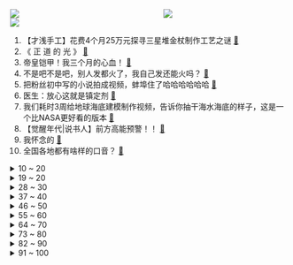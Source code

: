 <div >
	<a style="float:left;width:55%;" href = "https://github.com/anuraghazra/github-readme-stats">
	 <img src = "https://github-readme-stats.vercel.app/api?username=iuuuuuaena&theme=buefy&show_icons=true"/>
	</a>
	<a  style="float:right;width:45%" href = "https://github.com/anuraghazra/github-readme-stats">
	 <img  src="https://github-readme-stats.vercel.app/api/top-langs/?username=anuraghazra&layout=compact"/>
	</a>
	</div>

[![](https://img.shields.io/badge/jxd-@jxdgogogo.xyz-yellowgreen.svg)](https://www.jxdgogogo.xyz)<br>
1. 【才浅手工】花费4个月25万元探寻三星堆金杖制作工艺之谜 [:link:](//www.bilibili.com/video/BV1Nf4y1G7ZS) <br>
2. 《 正 道 的 光 》 [:link:](//www.bilibili.com/video/BV1tg41157Lm) <br>
3. 帝皇铠甲！我三个月的心血！ [:link:](//www.bilibili.com/video/BV1Fy4y157SH) <br>
4. 不是吧不是吧，别人发都火了，我自己发还能火吗？ [:link:](//www.bilibili.com/video/BV1AL411b7Hk) <br>
5. 把粉丝初中写的小说拍成视频，蚌埠住了哈哈哈哈哈哈 [:link:](//www.bilibili.com/video/BV1oh411i75H) <br>
6. 医生：放心这就是镇定剂 [:link:](//www.bilibili.com/video/BV1sg41157sA) <br>
7. 我们耗时3周给地球海底建模制作视频，告诉你抽干海水海底的样子，这是一个比NASA更好看的版本 [:link:](//www.bilibili.com/video/BV1wL4y1v754) <br>
8. 【觉醒年代|说书人】前方高能预警！！ [:link:](//www.bilibili.com/video/BV1cM4y1L7Ja) <br>
9. 我怀念的 [:link:](//www.bilibili.com/video/BV1cq4y1D77P) <br>
10. 全国各地都有啥样的口音？ [:link:](//www.bilibili.com/video/BV1xv411N7pQ) <br>
<details>
<summary>10 ~ 20</summary>

11. 油 腻 修 仙 [:link:](//www.bilibili.com/video/BV1VQ4y1m772) <br>
12. 新疆烤包子：2块5一个，一口爆汁！千万不能咬着吃！ [:link:](//www.bilibili.com/video/BV1Nb4y1S7jc) <br>
13. ⚡人类高质量罪犯⚡ [:link:](//www.bilibili.com/video/BV1i44y1k7LY) <br>
14. 一级致癌物的广告，竟然上了知名街舞综艺，求求槟榔厂商们，别再迫害年轻人了【洞察社会系列46】 [:link:](//www.bilibili.com/video/BV1e64y1q7FU) <br>
15. 【明日方舟】“多索雷斯”剿灭DH-MO-1平民单核攻略！阵容平民+单精2+语音详解的愉悦攻略！《明日方舟》|魔法Zc目录 [:link:](//www.bilibili.com/video/BV193411q7FK) <br>
16. 【梦泪求婚纪】生日这天，她答应嫁给我了 [:link:](//www.bilibili.com/video/BV1564y1e7CS) <br>
17. “来吧来吧巨浪，来吧来吧风暴，我们已经准备好！” [:link:](//www.bilibili.com/video/BV1AL411J7sS) <br>
18. 简单的生日餐，泡面配鸡蛋，一瓶黄桃罐头，知足了 [:link:](//www.bilibili.com/video/BV1Dy4y1V794) <br>
19. 差不多得了，互联网掘墓人，滥用挖坟清算可不是正义 [:link:](//www.bilibili.com/video/BV1gf4y1G7F3) <br>
</details>
<details>
<summary>19 ~ 20</summary>

20. 笑点低是吵不了架的 [:link:](//www.bilibili.com/video/BV15h411i7Cz) <br>
21. “打人都没力气，还说是黑社会？”【国产反派/高燃手书】 [:link:](//www.bilibili.com/video/BV1Hv411N7Sv) <br>
22. 【时代少年团】《朱雀》练习室版 [:link:](//www.bilibili.com/video/BV1WM4y1L7sV) <br>
23. 10条黄鱼煮一碗汤！4两面粉压一张皮！ [:link:](//www.bilibili.com/video/BV1hq4y1S7rP) <br>
24. 打破次元壁！蜡笔小新家的爆款拉面 现实中真的会好吃吗？？ [:link:](//www.bilibili.com/video/BV13L4y1v7XT) <br>
25. 人类高质量玩具！我蚌埠住了，哈哈哈哈哈哈 [:link:](//www.bilibili.com/video/BV1jL4y1e7Uz) <br>
26. 女主演了两集发现自己是群演【阅片无数Ⅱ 15】 [:link:](//www.bilibili.com/video/BV1h64y1q7zo) <br>
27. 希望本视频能让你们更好的保护自己 提前预案 [:link:](//www.bilibili.com/video/BV1eU4y1E7Ns) <br>
28. 《明日方舟》危机合约新赛季「蛮鳞行动」宣传PV [:link:](//www.bilibili.com/video/BV1HA411A7q7) <br>
</details>
<details>
<summary>28 ~ 30</summary>

29. 【罗翔】趣味学习还是枯燥学习？我选择折中！读评论#10 [:link:](//www.bilibili.com/video/BV1Rv411K7Qg) <br>
30. 当所有玩家的移动跳跃「完全同步」!! [:link:](//www.bilibili.com/video/BV1E44y1k7sH) <br>
31. 深扒张哲瀚越扒越恐怖！狂热粉伤心洗白：我家哥哥是爱国青年！ [:link:](//www.bilibili.com/video/BV1qP4y1s7r3) <br>
32. 看得人发抖，这剧太敢拍了！国产罪案剧《扫黑风暴》第一期 [:link:](//www.bilibili.com/video/BV1D3411q7qp) <br>
33. 《 坦 白 局 》 [:link:](//www.bilibili.com/video/BV1Kv411N7Tk) <br>
34. 芝 士 牛 排，此 刻 尽 丝 滑【乐高定格动画】 [:link:](//www.bilibili.com/video/BV1uA411A7oH) <br>
35. 帅小伙花7个小时去吃正宗的宁夏滩羊肉，果然名不虚传！ [:link:](//www.bilibili.com/video/BV1jv411N7rA) <br>
36. 我叫“章鱼哥” 一个平凡的人 [:link:](//www.bilibili.com/video/BV1Kq4y1M7Eq) <br>
37. 12年前的诺基亚告诉你，什么叫《方向错了》 [:link:](//www.bilibili.com/video/BV11q4y1S7WV) <br>
</details>
<details>
<summary>37 ~ 40</summary>

38. 花两个月，制作巨大猫罐头翻糖蛋糕（内含女装） [:link:](//www.bilibili.com/video/BV1PQ4y1m72e) <br>
39. 【奥运冠军】吕小军入驻B站 [:link:](//www.bilibili.com/video/BV1po4y1U7be) <br>
40. 一口气看完，火影忍者1-720集！10亿人的青春 [:link:](//www.bilibili.com/video/BV1dh411i7kK) <br>
41. 靠谱盘点130:离大谱！微笑狙击管泽元做法现场，S10四支队伍无缘世界赛，阿水:寄！ [:link:](//www.bilibili.com/video/BV1qA411A7FF) <br>
42. 【我 的 永 远 的 憨 批 朋 友】 [:link:](//www.bilibili.com/video/BV1P44y1y7Sf) <br>
43. 拼多多向我索赔100万，我没有100万 [:link:](//www.bilibili.com/video/BV1Hf4y1G7rQ) <br>
44. 二次元无了！日本人耻辱柱+1，深扒开幕式背后内幕！ [:link:](//www.bilibili.com/video/BV1DU4y1E7ip) <br>
45. 用1000个bug来还原植物大战僵尸!居然运行起来了 [:link:](//www.bilibili.com/video/BV1KU4y1E7vp) <br>
46. 饮茶哥：展示一下我学的普通话 [:link:](//www.bilibili.com/video/BV1FL4y1v7Cu) <br>
</details>
<details>
<summary>46 ~ 50</summary>

47. 设置QQ动态头像最简单的方法 [:link:](//www.bilibili.com/video/BV1vM4y1L7Af) <br>
48. 《进  来  省  钱》 [:link:](//www.bilibili.com/video/BV1tL4y1e7rC) <br>
49. 成龙："不骗你！你试试我手上这幅面具！"【面具篇02集】 [:link:](//www.bilibili.com/video/BV1QQ4y1277k) <br>
50. 纯净天籁之音！治愈童声演绎超动听《Diamonds》，油管7亿次播放儿童合唱团One Voice来了~ [:link:](//www.bilibili.com/video/BV1WM4y1L7uf) <br>
51. 【含吻戏｜工藤新一x华妃】“今年的枫叶好像不够红啊” [:link:](//www.bilibili.com/video/BV1Yh411i7ZA) <br>
52. 千万播放的视频到底多难做？偷袭雀巢工作室，拿来吧你！ [:link:](//www.bilibili.com/video/BV1pg41157VQ) <br>
53. 全程高能！难度等级从1到100的技巧抛物，纵享丝滑 [:link:](//www.bilibili.com/video/BV1ry4y1L7Ng) <br>
54. “西贡2.0”火速上演，阿富汗为什么又姓了塔利班？【消化一下】 [:link:](//www.bilibili.com/video/BV1QL4y1e7Vt) <br>
55. 比绝望周末更绝望的是？ [:link:](//www.bilibili.com/video/BV1QU4y1E7nE) <br>
</details>
<details>
<summary>55 ~ 60</summary>

56. 黑丝就算了兄弟！ [:link:](//www.bilibili.com/video/BV1th411i7NQ) <br>
57. 白 宫 总 统 蛋 糕 【7层巧克力蛋糕】 [:link:](//www.bilibili.com/video/BV1GA411A7CC) <br>
58. 疯狂！Word的极限操作 [:link:](//www.bilibili.com/video/BV1HL411J7Cs) <br>
59. 【金坷垃】⚡stay⚡ [:link:](//www.bilibili.com/video/BV1Qf4y137x5) <br>
60. 方块人变成真人啦！ [:link:](//www.bilibili.com/video/BV1g341167Rd) <br>
61. 猫和老鼠四川话版 假老练和风车车（有字幕） [:link:](//www.bilibili.com/video/BV1tQ4y12761) <br>
62. 高中练习册测评？OMG！别买它！【学过石油的语文老师】 [:link:](//www.bilibili.com/video/BV1Q64y1i7yx) <br>
63. 观棋有语127：阿富汗笑话&娱乐圈的蠢人和坏人 [:link:](//www.bilibili.com/video/BV16U4y1E7Yi) <br>
64. 《原神》角色演示-「草离：听书人」 [:link:](//www.bilibili.com/video/BV1Pq4y1M7Ti) <br>
</details>
<details>
<summary>64 ~ 70</summary>

65. 上天给了我一颗怜悯众生的心。却没给我解救众生的能力 [:link:](//www.bilibili.com/video/BV1Uq4y1n78u) <br>
66. 【原神】自制番剧《丘神》第十一集——“情理之中的结局" [:link:](//www.bilibili.com/video/BV1DA411w774) <br>
67. 《撤》 [:link:](//www.bilibili.com/video/BV1KL411b7yw) <br>
68. 189一袋李明华调料真的好吃吗？小伙亲自测试，结果却一言难尽 [:link:](//www.bilibili.com/video/BV1Vf4y1G79H) <br>
69. 《B 站 各 等 级 用 户 现 状  ②》 [:link:](//www.bilibili.com/video/BV1bM4y1L7Rw) <br>
70. 当你受到伤害，背包物品数量就会减半！ [:link:](//www.bilibili.com/video/BV1HU4y1E7GY) <br>
71. 1920-2020 百年变迁，我认为的中国女性真实之美。 [:link:](//www.bilibili.com/video/BV1Uf4y137yN) <br>
72. 「小白」iQOO 8 Pro测评：这机好像真没短板了… [:link:](//www.bilibili.com/video/BV1j64y1v7NL) <br>
73. 评分2.7！B站评分垫底动画! 看完彻底给我整不会了 [:link:](//www.bilibili.com/video/BV1SQ4y127tz) <br>
</details>
<details>
<summary>73 ~ 80</summary>

74. 屁 事 贼 多 [:link:](//www.bilibili.com/video/BV11h411i7Zv) <br>
75. 每日一遍，必出雷神！ [:link:](//www.bilibili.com/video/BV1t64y1e7Ne) <br>
76. 【目标论03】自律上瘾！BUG级的大脑操纵术 [:link:](//www.bilibili.com/video/BV1tq4y1S7y9) <br>
77. 胖小伙玩了一年日本扭蛋机竟然中了这么多switch？！【读评论】 [:link:](//www.bilibili.com/video/BV1Sy4y1V75J) <br>
78. 【宵宫】穷开心 [:link:](//www.bilibili.com/video/BV1s64y1q7jc) <br>
79. 我被三年室友骗进传销了，好多20岁大学生，还有异性陪玩？ [:link:](//www.bilibili.com/video/BV1QU4y1E7tQ) <br>
80. 辞职后三个月，我做了【飞夺泸定桥】的场景模型 [:link:](//www.bilibili.com/video/BV1W341167ik) <br>
81. 今天才知道，椰子上有个小开关，轻轻敲几下，椰肉完整脱落 [:link:](//www.bilibili.com/video/BV1HM4y1L7Cj) <br>
82. 【原神动画】解密！攀高危险！ [:link:](//www.bilibili.com/video/BV1sL4y1e7c1) <br>
</details>
<details>
<summary>82 ~ 90</summary>

83. 塔利班占领喀布尔 美民众：美国已一无所能 [:link:](//www.bilibili.com/video/BV1tq4y1M7WK) <br>
84. 这一次！我带上强力的帮手来打这个BOSS了！ [:link:](//www.bilibili.com/video/BV1bU4y1E7QY) <br>
85. 关于我裸体上网课这件事（笑） [:link:](//www.bilibili.com/video/BV1r64y1s7qe) <br>
86. 克苏鲁入侵漫威第四阶段！那些强到离谱的漫威克苏鲁邪神！ [:link:](//www.bilibili.com/video/BV1Lq4y1D7oH) <br>
87. 华农兄弟：粉丝来我们这玩，带他去摘葡萄，钓鱼，捡田螺，摘板栗 [:link:](//www.bilibili.com/video/BV1YP4y1s7jf) <br>
88. 【半佛】相亲的魔幻与现实。 [:link:](//www.bilibili.com/video/BV1Lv411N7PK) <br>
89. 【方舟动画】斯卡蒂买瓜 [:link:](//www.bilibili.com/video/BV1f64y1i7j5) <br>
90. ⚡⚡我炸干了沉默⚡⚡ [:link:](//www.bilibili.com/video/BV1Ag411j7Vw) <br>
91. "原来真的会有一个爸爸因为自已对女儿生气自责到哭啊。" | 李承铉 [:link:](//www.bilibili.com/video/BV1bh411i7XP) <br>
</details>
<details>
<summary>91 ~ 100</summary>

92. 误 入 荒 岛 禁 区 ！ [:link:](//www.bilibili.com/video/BV1xA411A7FN) <br>
93. 博弈 [:link:](//www.bilibili.com/video/BV1SU4y1E7ZB) <br>
94. 我不是“张哲瀚日本婚礼”事件的新娘 [:link:](//www.bilibili.com/video/BV1HQ4y1m7pP) <br>
95. 精 神 小 伙 入 狱 记 [:link:](//www.bilibili.com/video/BV1A3411B75J) <br>
96. 【4K60FPS】陈慧娴《千千阙歌》最强音质版本！粤语史诗级神曲！ [:link:](//www.bilibili.com/video/BV1EP4y1s7K3) <br>
97. 看到最后，保证你升职加薪（四） [:link:](//www.bilibili.com/video/BV1qv411N72N) <br>
98. 中国的香文化就没人点赞吗 哎～ [:link:](//www.bilibili.com/video/BV1cf4y1G7Lj) <br>
99. 60元一斤的广东烧猪，150多斤整只烤，烤好金灿灿的味道有多香？ [:link:](//www.bilibili.com/video/BV1T341167yh) <br>
100. 【明日方舟】DH-MO-1挂机流，大剿灭摆完就过！精二31快乐讲解，轻松解放双手|明日方舟-多索雷斯北郊400杀镀层 [:link:](//www.bilibili.com/video/BV1wL4y1v7PL) <br>
</details>
